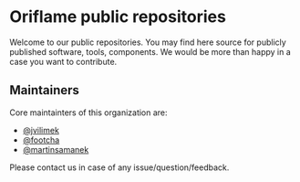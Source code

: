 # Oriflame public repositories

Welcome to our public repositories. You may find here source for publicly published software, tools, components. We would be more than happy in a case you want to contribute.

## Maintainers

Core maintainters of this organization are:

- [@jvilimek](https://github.com/jvilimek)
- [@footcha](https://github.com/footcha)
- [@martinsamanek](https://github.com/martinsamanek)

Please contact us in case of any issue/question/feedback.
